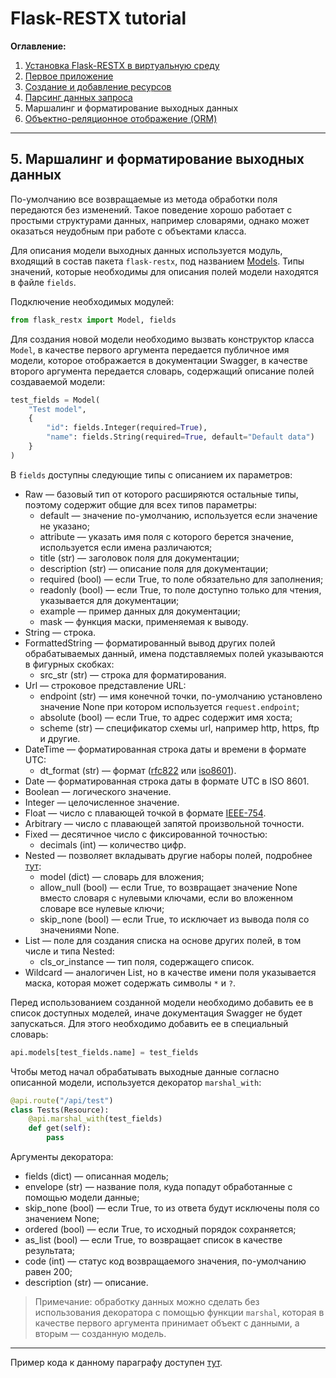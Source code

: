# Flask-RESTX tutorial

**Оглавление:**

1. [Установка Flask-RESTX в виртуальную среду](../01_virtual_environment/README.md)
2. [Первое приложение](../02_first_application/README.md)
3. [Создание и добавление ресурсов](../03_creating_resources/README.md)
4. [Парсинг данных запроса](../04_request_parsing/README.md)
5. Маршалинг и форматирование выходных данных
6. [Объектно-реляционное отображение (ORM)](06_orm/README.md)

---

## 5. Маршалинг и форматирование выходных данных

По-умолчанию все возвращаемые из метода обработки поля 
передаются без изменений. Такое поведение хорошо работает 
с простыми структурами данных, например словарями, однако
может оказаться неудобным при работе с объектами класса.

Для описания модели выходных данных используется 
модуль, входящий в состав пакета `flask-restx`, под 
названием [Models](https://flask-restx.readthedocs.io/en/latest/api.html#models).
Типы значений, которые необходимы для описания полей 
модели находятся в файле `fields`.

Подключение необходимых модулей:
```python
from flask_restx import Model, fields
```

Для создания новой модели необходимо вызвать конструктор
класса `Model`, в качестве первого аргумента передается
публичное имя модели, которое отображается в документации 
Swagger, в качестве второго аргумента передается словарь, 
содержащий описание полей создаваемой модели:

```python
test_fields = Model(
    "Test model",
    {
        "id": fields.Integer(required=True),
        "name": fields.String(required=True, default="Default data")
    }
)
```

В `fields` доступны следующие типы с описанием их 
параметров:
* Raw — базовый тип от которого расширяются остальные 
  типы, поэтому содержит общие для всех типов параметры:
  * default — значение по-умолчанию, используется
    если значение не указано;
  * attribute — указать имя поля с которого берется 
    значение, используется если имена различаются;
  * title (str) — заголовок поля для документации;
  * description (str) — описание поля для документации;
  * required (bool) — если True, то поле обязательно
    для заполнения;
  * readonly (bool) — если True, то поле доступно 
    только для чтения, указывается для документации;
  * example — пример данных для документации;
  * mask — функция маски, применяемая к выводу.
* String — строка.
* FormattedString — форматированный вывод других полей
  обрабатываемых данный, имена подставляемых
  полей указываются в фигурных скобках:
  * src_str (str) — строка для форматирования.
* Url — строковое представление URL:
  * endpoint (str) — имя конечной точки, по-умолчанию
    установлено значение None при котором используется
    `request.endpoint`;
  * absolute (bool) — если True, то адрес содержит 
    имя хоста;
  * scheme (str) — спецификатор схемы url, 
    например http, https, ftp и другие.
* DateTime — форматированная строка даты и времени в 
  формате UTC:
  * dt_format (str) — формат ([rfc822](https://datatracker.ietf.org/doc/html/rfc822#section-5)
    или [iso8601](https://www.w3.org/TR/NOTE-datetime)). 
* Date — форматированная строка даты в формате 
  UTC в ISO 8601.
* Boolean — логического значение.
* Integer — целочисленное значение.
* Float — число с плавающей точкой в формате 
  [IEEE-754](https://datewiki.ru/wiki/IEEE_754).
* Arbitrary — число с плавающей запятой произвольной 
  точности.
* Fixed — десятичное число с фиксированной точностью:
  * decimals (int) — количество цифр.
* Nested — позволяет вкладывать другие наборы полей,
  подробнее [тут](https://flask-restplus.readthedocs.io/en/stable/marshalling.html#nested-field):
  * model (dict) — словарь для вложения; 
  * allow_null (bool) — если True, то возвращает значение
    None вместо словаря с нулевыми ключами, если во 
    вложенном словаре все нулевые ключи;
  * skip_none (bool) — если True, то исключает из вывода
  поля со значениями None.
* List — поле для создания списка на основе других 
  полей, в том числе и типа Nested:
  * cls_or_instance — тип поля, содержащего список.
* Wildcard — аналогичен List, но в качестве имени поля
  указывается маска, которая может содержать символы
  `*` и `?`.

Перед использованием созданной модели необходимо 
добавить ее в список доступных моделей, иначе 
документация Swagger не будет запускаться. Для этого 
необходимо добавить ее в специальный словарь:

```python
api.models[test_fields.name] = test_fields
```

Чтобы метод начал обрабатывать выходные данные согласно 
описанной модели, используется декоратор `marshal_with`:

```python
@api.route("/api/test")
class Tests(Resource): 
    @api.marshal_with(test_fields)
    def get(self):
        pass
```

Аргументы декоратора:
 * fields (dict) — описанная модель;
 * envelope (str) — название поля, куда попадут 
   обработанные с помощью модели данные;
 * skip_none (bool) — если True, то из ответа будут 
   исключены поля со значением None;
 * ordered (bool) — если True, то исходный порядок 
   сохраняется;
 * as_list (bool) — если True, то возвращает список в
   качестве результата;
 * code (int) — статус код возвращаемого значения,
   по-умолчанию равен 200;
 * description (str) — описание.

> Примечание: обработку данных можно сделать без 
> использования декоратора с помощью функции
> `marshal`, которая в качестве первого аргумента 
> принимает объект с данными, а вторым — созданную 
> модель.

---

Пример кода к данному параграфу доступен [тут](./main.py).

